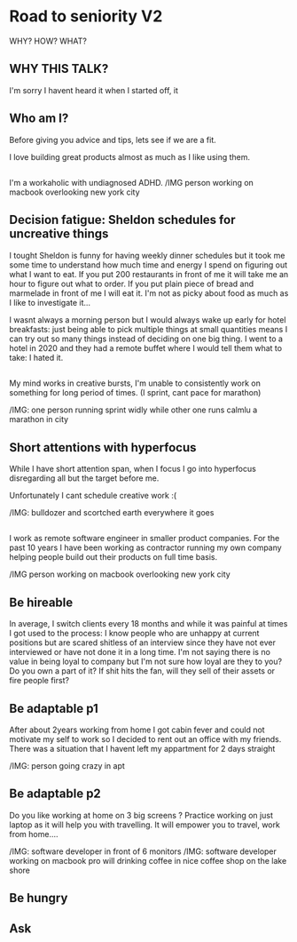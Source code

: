 # Road to seniority V2



WHY? HOW? WHAT?

## WHY THIS TALK?

I'm sorry I havent heard it when I started off, it 

## 

## 

## Who am I?

Before giving you advice and tips, lets see if we are a fit.

I love building great products almost as much as I like using them.

##
I'm a workaholic with undiagnosed ADHD.
/IMG person working on macbook overlooking new york city

## Decision fatigue: Sheldon schedules for uncreative things

I tought Sheldon is funny for having weekly dinner schedules
but it took me some time to understand how much time and energy I spend on figuring out what I want to eat.
If you put 200 restaurants in front of me it will take me an hour to figure out what to order.
If you put plain piece of bread and marmelade in front of me I will eat it.
I'm not as picky about food as much as I like to investigate it... 


I wasnt always a morning person but I would always wake up early for hotel breakfasts: just being able to pick multiple things at small quantities means I can try out so many things instead of deciding on one big thing.
I went to a hotel in 2020 and they had a remote buffet where I would tell them what to take: I hated it. 



##
My mind works in creative bursts, I'm unable to consistently work on something for long period of times.
(I sprint, cant pace for marathon)

/IMG: one person running sprint widly while other one runs calmlu a marathon in city




## Short attentions with hyperfocus 
While I have short attention span, when I focus I go into hyperfocus disregarding all but the target before me. 

Unfortunately I cant schedule creative work :( 

/IMG: bulldozer and scortched earth everywhere it goes

## 

I work as remote software engineer in smaller product companies. For the past 10 years I have been working as contractor running my own company helping people build out their products on full time basis.

/IMG person working on macbook overlooking new york city




## Be hireable

In average, I switch clients every 18 months and while it was painful at times I got used to the process:
I know people who are unhappy at current positions
but are scared shitless of an interview since they have not ever interviewed or have not done it in a long time.
I'm not saying there is no value in being loyal to company but I'm not sure how loyal are they to you?
Do you own a part of it? If shit hits the fan, will they sell of their assets or fire people first?

## Be adaptable p1

After about 2years working from home I got cabin fever
and could not motivate my self to work so I decided to rent out an office with my friends.
There was a situation that I havent left my appartment for 2 days straight

/IMG: person going crazy in apt

## Be adaptable p2

Do you like working at home on 3 big screens ?
Practice working on just laptop as it will help you with travelling.
It will empower you to travel, work from home....


/IMG: software developer in front of 6 monitors
/IMG: software developer working on macbook pro will drinking coffee in nice coffee shop on the lake shore

## Be hungry



## Ask



## 



## 



## 



## 



## 



## 



